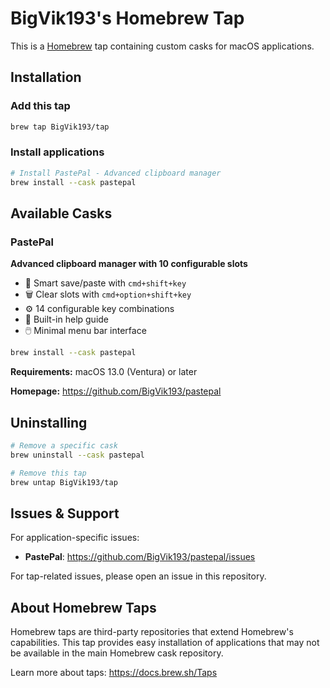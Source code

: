 # BigVik193's Homebrew Tap

This is a [Homebrew](https://brew.sh) tap containing custom casks for macOS applications.

## Installation

### Add this tap
```bash
brew tap BigVik193/tap
```

### Install applications
```bash
# Install PastePal - Advanced clipboard manager
brew install --cask pastepal
```

## Available Casks

### PastePal
**Advanced clipboard manager with 10 configurable slots**

- 🔄 Smart save/paste with `cmd+shift+key`
- 🗑️ Clear slots with `cmd+option+shift+key`  
- ⚙️ 14 configurable key combinations
- 📖 Built-in help guide
- 🖱️ Minimal menu bar interface

```bash
brew install --cask pastepal
```

**Requirements:** macOS 13.0 (Ventura) or later

**Homepage:** https://github.com/BigVik193/pastepal

## Uninstalling

```bash
# Remove a specific cask
brew uninstall --cask pastepal

# Remove this tap
brew untap BigVik193/tap
```

## Issues & Support

For application-specific issues:
- **PastePal**: https://github.com/BigVik193/pastepal/issues

For tap-related issues, please open an issue in this repository.

## About Homebrew Taps

Homebrew taps are third-party repositories that extend Homebrew's capabilities. This tap provides easy installation of applications that may not be available in the main Homebrew cask repository.

Learn more about taps: https://docs.brew.sh/Taps